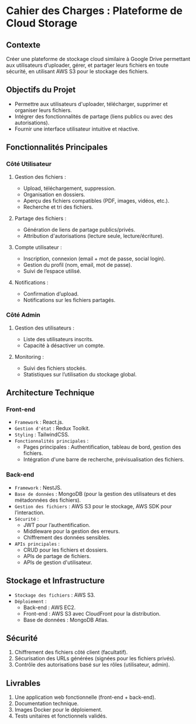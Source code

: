 # Cahier des Charges : Plateforme de Cloud Storage

## Contexte

Créer une plateforme de stockage cloud similaire à Google Drive permettant aux utilisateurs d’uploader, gérer, et partager leurs fichiers en toute sécurité, en utilisant AWS S3 pour le stockage des fichiers.

## Objectifs du Projet

- Permettre aux utilisateurs d'uploader, télécharger, supprimer et organiser leurs fichiers.
- Intégrer des fonctionnalités de partage (liens publics ou avec des autorisations).
- Fournir une interface utilisateur intuitive et réactive.

## Fonctionnalités Principales

### Côté Utilisateur

1. Gestion des fichiers :

    - Upload, téléchargement, suppression.
    - Organisation en dossiers.
    - Aperçu des fichiers compatibles (PDF, images, vidéos, etc.).
    - Recherche et tri des fichiers.

2. Partage des fichiers :

    - Génération de liens de partage publics/privés.
    - Attribution d'autorisations (lecture seule, lecture/écriture).

3. Compte utilisateur :

    - Inscription, connexion (email + mot de passe, social login).
    - Gestion du profil (nom, email, mot de passe).
    - Suivi de l’espace utilisé.

4. Notifications :

    - Confirmation d’upload.
    - Notifications sur les fichiers partagés.

### Côté Admin

1. Gestion des utilisateurs :

    - Liste des utilisateurs inscrits.
    - Capacité à désactiver un compte.

2. Monitoring :

    - Suivi des fichiers stockés.
    - Statistiques sur l’utilisation du stockage global.

## Architecture Technique

### Front-end

- `Framework` : React.js.
- `Gestion d'état` : Redux Toolkit.
- `Styling` : TailwindCSS.
- `Fonctionnalités principales` :
    - Pages principales : Authentification, tableau de bord, gestion des fichiers.
    - Intégration d'une barre de recherche, prévisualisation des fichiers.

### Back-end

- `Framework` : NestJS.
- `Base de données` : MongoDB (pour la gestion des utilisateurs et des métadonnées des fichiers).
- `Gestion des fichiers` : AWS S3 pour le stockage, AWS SDK pour l’interaction.
- `Sécurité` :
    - JWT pour l’authentification.
    - Middleware pour la gestion des erreurs.
    - Chiffrement des données sensibles.
- `APIs principales` :
    - CRUD pour les fichiers et dossiers.
    - APIs de partage de fichiers.
    - APIs de gestion d'utilisateur.

## Stockage et Infrastructure

- `Stockage des fichiers` : AWS S3.
- `Déploiement` :
    - Back-end : AWS EC2.
    - Front-end : AWS S3 avec CloudFront pour la distribution.
    - Base de données : MongoDB Atlas.

## Sécurité

1. Chiffrement des fichiers côté client (facultatif).
2. Sécurisation des URLs générées (signées pour les fichiers privés).
3. Contrôle des autorisations basé sur les rôles (utilisateur, admin).

## Livrables

1. Une application web fonctionnelle (front-end + back-end).
2. Documentation technique.
3. Images Docker pour le déploiement.
4. Tests unitaires et fonctionnels validés.
